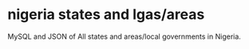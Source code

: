 # nigeria states and lgas/areas
MySQL and JSON of All states and areas/local governments in Nigeria.
